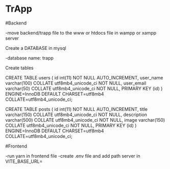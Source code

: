 # TrApp

#Backend

-move backend/trapp file to the www or htdocs file in wampp or xampp server

Create a DATABASE in mysql

-database name: trapp

Create tables

CREATE TABLE users (
   id int(11) NOT NULL AUTO_INCREMENT,
   user_name varchar(100) COLLATE utf8mb4_unicode_ci NOT NULL,
   user_email varchar(50) COLLATE utf8mb4_unicode_ci NOT NULL,
    PRIMARY KEY (id)
 ) ENGINE=InnoDB DEFAULT CHARSET=utf8mb4 COLLATE=utf8mb4_unicode_ci;
 
 CREATE TABLE posts (
   id int(11) NOT NULL AUTO_INCREMENT,
   title varchar(150) COLLATE utf8mb4_unicode_ci NOT NULL,
   description varchar(500) COLLATE utf8mb4_unicode_ci NOT NULL,
   image varchar(150) COLLATE utf8mb4_unicode_ci NOT NULL,
    PRIMARY KEY (id)
 ) ENGINE=InnoDB DEFAULT CHARSET=utf8mb4 COLLATE=utf8mb4_unicode_ci;
 
 #Frontend
 
 -run yarn in frontend file
 -create .env file and add path server in VITE_BASE_URL=
 
 
